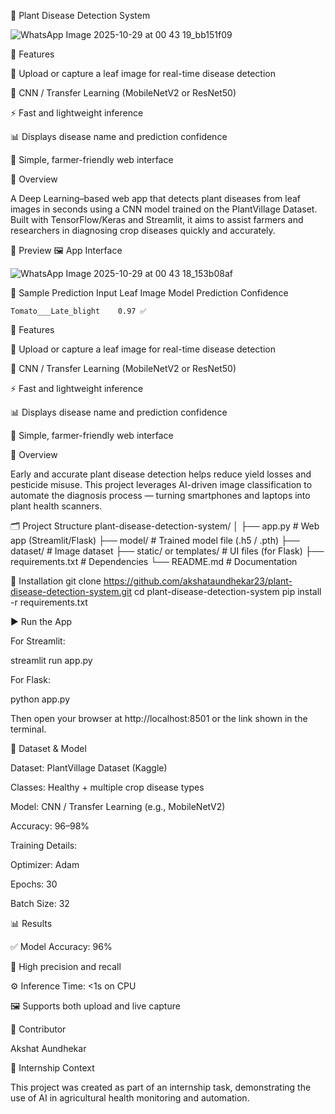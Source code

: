 🌿 Plant Disease Detection System

![WhatsApp Image 2025-10-29 at 00 43 19_bb151f09](https://github.com/user-attachments/assets/d84b4115-fc09-4e28-aa73-36b46084e818)

🚀 Features

🌿 Upload or capture a leaf image for real-time disease detection

🤖 CNN / Transfer Learning (MobileNetV2 or ResNet50)

⚡ Fast and lightweight inference

📊 Displays disease name and prediction confidence

🧩 Simple, farmer-friendly web interface


🧠 Overview

A Deep Learning–based web app that detects plant diseases from leaf images in seconds using a CNN model trained on the PlantVillage Dataset.
Built with TensorFlow/Keras and Streamlit, it aims to assist farmers and researchers in diagnosing crop diseases quickly and accurately.

🌄 Preview
🖼️ App Interface

![WhatsApp Image 2025-10-29 at 00 43 18_153b08af](https://github.com/user-attachments/assets/5653966e-7827-4505-a513-d77697029c8f)




🌱 Sample Prediction
Input Leaf Image	Model Prediction	Confidence

	Tomato___Late_blight	0.97 ✅


🚀 Features

🌿 Upload or capture a leaf image for real-time disease detection

🤖 CNN / Transfer Learning (MobileNetV2 or ResNet50)

⚡ Fast and lightweight inference

📊 Displays disease name and prediction confidence

🧩 Simple, farmer-friendly web interface

🧠 Overview

Early and accurate plant disease detection helps reduce yield losses and pesticide misuse.
This project leverages AI-driven image classification to automate the diagnosis process — turning smartphones and laptops into plant health scanners.


🗂️ Project Structure
plant-disease-detection-system/
│
├── app.py                 # Web app (Streamlit/Flask)
├── model/                 # Trained model file (.h5 / .pth)
├── dataset/               # Image dataset
├── static/ or templates/  # UI files (for Flask)
├── requirements.txt       # Dependencies
└── README.md              # Documentation



💾 Installation
git clone https://github.com/akshataundhekar23/plant-disease-detection-system.git
cd plant-disease-detection-system
pip install -r requirements.txt

▶️ Run the App

For Streamlit:

streamlit run app.py


For Flask:

python app.py


Then open your browser at http://localhost:8501 or the link shown in the terminal.



🌱 Dataset & Model

Dataset: PlantVillage Dataset (Kaggle)

Classes: Healthy + multiple crop disease types

Model: CNN / Transfer Learning (e.g., MobileNetV2)

Accuracy: 96–98%

Training Details:

Optimizer: Adam

Epochs: 30

Batch Size: 32

📊 Results

✅ Model Accuracy: 96%

🧩 High precision and recall

⚙️ Inference Time: <1s on CPU

🖼️ Supports both upload and live capture



👤 Contributor

Akshat Aundhekar

🏅 Internship Context

This project was created as part of an internship task, demonstrating the use of AI in agricultural health monitoring and automation.

